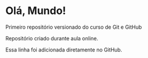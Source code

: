 # Olá, Mundo!
 Primeiro repositório versionado do curso de Git e GitHub

Repositório criado durante aula online.

Essa linha foi adicionada diretamente no GitHub.
